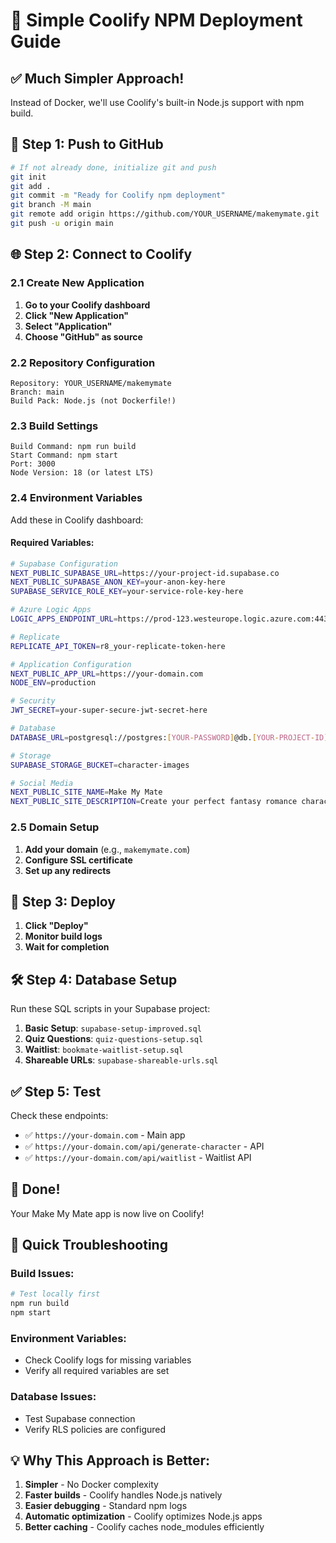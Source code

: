 # 🚀 Simple Coolify NPM Deployment Guide

## ✅ Much Simpler Approach!
Instead of Docker, we'll use Coolify's built-in Node.js support with npm build.

## 🔧 Step 1: Push to GitHub

```bash
# If not already done, initialize git and push
git init
git add .
git commit -m "Ready for Coolify npm deployment"
git branch -M main
git remote add origin https://github.com/YOUR_USERNAME/makemymate.git
git push -u origin main
```

## 🌐 Step 2: Connect to Coolify

### 2.1 Create New Application
1. **Go to your Coolify dashboard**
2. **Click "New Application"**
3. **Select "Application"**
4. **Choose "GitHub" as source**

### 2.2 Repository Configuration
```
Repository: YOUR_USERNAME/makemymate
Branch: main
Build Pack: Node.js (not Dockerfile!)
```

### 2.3 Build Settings
```
Build Command: npm run build
Start Command: npm start
Port: 3000
Node Version: 18 (or latest LTS)
```

### 2.4 Environment Variables
Add these in Coolify dashboard:

#### Required Variables:
```bash
# Supabase Configuration
NEXT_PUBLIC_SUPABASE_URL=https://your-project-id.supabase.co
NEXT_PUBLIC_SUPABASE_ANON_KEY=your-anon-key-here
SUPABASE_SERVICE_ROLE_KEY=your-service-role-key-here

# Azure Logic Apps
LOGIC_APPS_ENDPOINT_URL=https://prod-123.westeurope.logic.azure.com:443/workflows/your-workflow-id/triggers/manual/paths/invoke?api-version=2016-10-01&sp=%2Ftriggers%2Fmanual%2Frun&sv=1.0&sig=your-signature-here

# Replicate
REPLICATE_API_TOKEN=r8_your-replicate-token-here

# Application Configuration
NEXT_PUBLIC_APP_URL=https://your-domain.com
NODE_ENV=production

# Security
JWT_SECRET=your-super-secure-jwt-secret-here

# Database
DATABASE_URL=postgresql://postgres:[YOUR-PASSWORD]@db.[YOUR-PROJECT-ID].supabase.co:5432/postgres

# Storage
SUPABASE_STORAGE_BUCKET=character-images

# Social Media
NEXT_PUBLIC_SITE_NAME=Make My Mate
NEXT_PUBLIC_SITE_DESCRIPTION=Create your perfect fantasy romance character
```

### 2.5 Domain Setup
1. **Add your domain** (e.g., `makemymate.com`)
2. **Configure SSL certificate**
3. **Set up any redirects**

## 🔄 Step 3: Deploy

1. **Click "Deploy"**
2. **Monitor build logs**
3. **Wait for completion**

## 🛠️ Step 4: Database Setup

Run these SQL scripts in your Supabase project:

1. **Basic Setup**: `supabase-setup-improved.sql`
2. **Quiz Questions**: `quiz-questions-setup.sql`
3. **Waitlist**: `bookmate-waitlist-setup.sql`
4. **Shareable URLs**: `supabase-shareable-urls.sql`

## ✅ Step 5: Test

Check these endpoints:
- ✅ `https://your-domain.com` - Main app
- ✅ `https://your-domain.com/api/generate-character` - API
- ✅ `https://your-domain.com/api/waitlist` - Waitlist API

## 🎉 Done!

Your Make My Mate app is now live on Coolify!

## 🚨 Quick Troubleshooting

### Build Issues:
```bash
# Test locally first
npm run build
npm start
```

### Environment Variables:
- Check Coolify logs for missing variables
- Verify all required variables are set

### Database Issues:
- Test Supabase connection
- Verify RLS policies are configured

## 💡 Why This Approach is Better:

1. **Simpler** - No Docker complexity
2. **Faster builds** - Coolify handles Node.js natively
3. **Easier debugging** - Standard npm logs
4. **Automatic optimization** - Coolify optimizes Node.js apps
5. **Better caching** - Coolify caches node_modules efficiently
